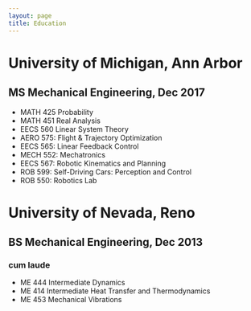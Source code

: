 ```yaml
---
layout: page
title: Education
---
```


# University of Michigan, Ann Arbor
## MS Mechanical Engineering, Dec 2017
- MATH 425 Probability
- MATH 451 Real Analysis
- EECS 560 Linear System Theory
- AERO 575: Flight &amp; Trajectory Optimization
- EECS 565: Linear Feedback Control
- MECH 552: Mechatronics
- EECS 567: Robotic Kinematics and Planning
- ROB 599: Self-Driving Cars: Perception and Control
- ROB 550: Robotics Lab

# University of Nevada, Reno
## BS Mechanical Engineering, Dec 2013
### cum laude
- ME 444 Intermediate Dynamics
- ME 414 Intermediate Heat Transfer and Thermodynamics
- ME 453 Mechanical Vibrations